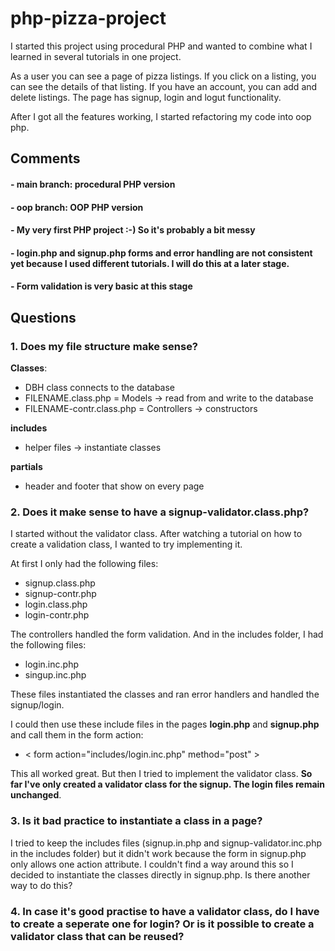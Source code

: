 # php-pizza-project

I started this project using procedural PHP and wanted to combine what I learned in several tutorials in one project.

As a user you can see a page of pizza listings. If you click on a listing, you can see the details of that listing. If you have an account, you can add and delete listings.
The page has signup, login and logut functionality.

After I got all the features working, I started refactoring my code into oop php.

## Comments
#### - main branch: procedural PHP version
#### - oop branch: OOP PHP version
#### - My very first PHP project :-) So it's probably a bit messy

#### - login.php and signup.php forms and error handling are not consistent yet because I used different tutorials. I will do this at a later stage.
#### - Form validation is very basic at this stage

####

###

## Questions

### 1. Does my file structure make sense?
**Classes**:
- DBH class connects to the database
- FILENAME.class.php = Models -> read from and write to the database
- FILENAME-contr.class.php = Controllers -> constructors

**includes**
- helper files -> instantiate classes

**partials**
- header and footer that show on every page


### 2. Does it make sense to have a signup-validator.class.php?

I started without the validator class. After watching a tutorial on how to create a validation class, I wanted to try implementing it.

At first I only had the following files:
- signup.class.php
- signup-contr.php
- login.class.php
- login-contr.php

The controllers handled  the form validation. And in the includes folder, I had the following files:
- login.inc.php
- singup.inc.php

These files instantiated the classes and ran error handlers and handled the signup/login.

I could then use these include files in the pages **login.php** and **signup.php** and call them in the form action:

- < form action="includes/login.inc.php" method="post" >

This all worked great. But then I tried to implement the validator class. **So far I've only created a validator class for the signup. The login files remain unchanged**.

### 3. Is it bad practice to instantiate a class in a page?

I tried to keep the includes files (signup.in.php and signup-validator.inc.php in the includes folder) but it didn't work because the form in signup.php only allows one action attribute.
I couldn't find a way around this so I decided to instantiate the classes directly in signup.php. Is there another way to do this?

### 4. In case it's good practise to have a validator class, do I have to create a seperate one for login? Or is it possible to create a validator class that can be reused?




 


